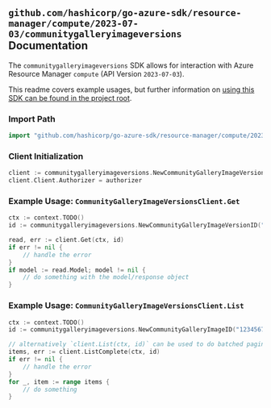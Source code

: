 
## `github.com/hashicorp/go-azure-sdk/resource-manager/compute/2023-07-03/communitygalleryimageversions` Documentation

The `communitygalleryimageversions` SDK allows for interaction with Azure Resource Manager `compute` (API Version `2023-07-03`).

This readme covers example usages, but further information on [using this SDK can be found in the project root](https://github.com/hashicorp/go-azure-sdk/tree/main/docs).

### Import Path

```go
import "github.com/hashicorp/go-azure-sdk/resource-manager/compute/2023-07-03/communitygalleryimageversions"
```


### Client Initialization

```go
client := communitygalleryimageversions.NewCommunityGalleryImageVersionsClientWithBaseURI("https://management.azure.com")
client.Client.Authorizer = authorizer
```


### Example Usage: `CommunityGalleryImageVersionsClient.Get`

```go
ctx := context.TODO()
id := communitygalleryimageversions.NewCommunityGalleryImageVersionID("12345678-1234-9876-4563-123456789012", "locationValue", "communityGalleryValue", "imageValue", "versionValue")

read, err := client.Get(ctx, id)
if err != nil {
	// handle the error
}
if model := read.Model; model != nil {
	// do something with the model/response object
}
```


### Example Usage: `CommunityGalleryImageVersionsClient.List`

```go
ctx := context.TODO()
id := communitygalleryimageversions.NewCommunityGalleryImageID("12345678-1234-9876-4563-123456789012", "locationValue", "communityGalleryValue", "imageValue")

// alternatively `client.List(ctx, id)` can be used to do batched pagination
items, err := client.ListComplete(ctx, id)
if err != nil {
	// handle the error
}
for _, item := range items {
	// do something
}
```
